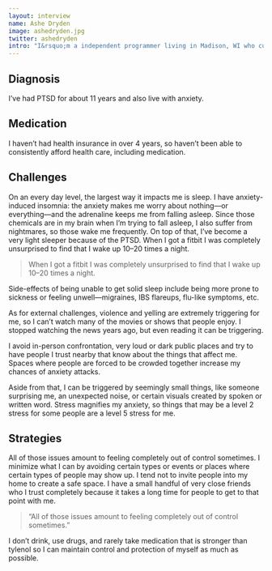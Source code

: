 ```yaml
---
layout: interview
name: Ashe Dryden
image: ashedryden.jpg
twitter: ashedryden
intro: "I&rsquo;m a independent programmer living in Madison, WI who currently favors the Ruby community. Over the past year I have spent the majority of my time educating people about the lack of diversity in tech, why it&rsquo;s a problem for everyone, and what we can do about it. I&rsquo;m currently [writing a book](http://leanpub.com/the-diverse-team) for businesses who want to increase diversity as well as traveling the world talking to people about diversity and inclusion. I&rsquo;ve been lucky that the [community has supported me in my efforts](http://ashedryden.com/thanks.html) and we&rsquo;re hoping to do even more than we have been doing. I regularly [blog](http://ashedryden.com/) and [tweet](http://twitter.com/ashedryden) more than is healthy."
---
```


## Diagnosis

I&rsquo;ve had PTSD for about 11 years and also live with anxiety.

## Medication

I haven&rsquo;t had health insurance in over 4 years, so haven&rsquo;t been able to consistently afford health care, including medication.

## Challenges

On an every day level, the largest way it impacts me is sleep. I have anxiety-induced insomnia: the anxiety makes me worry about nothing&mdash;or everything&mdash;and the adrenaline keeps me from falling asleep. Since those chemicals are in my brain when I&rsquo;m trying to fall asleep, I also suffer from nightmares, so those wake me frequently. On top of that, I&rsquo;ve become a very light sleeper because of the PTSD. When I got a fitbit I was completely unsurprised to find that I wake up 10&ndash;20 times a night.

> When I got a fitbit I was completely unsurprised to find that I wake up 10&ndash;20 times a night.

Side-effects of being unable to get solid sleep include being more prone to sickness or feeling unwell&mdash;migraines, IBS flareups, flu-like symptoms, etc.

As for external challenges, violence and yelling are extremely triggering for me, so I can&rsquo;t watch many of the movies or shows that people enjoy. I stopped watching the news years ago, but even reading it can be triggering.

I avoid in-person confrontation, very loud or dark public places and try to have people I trust nearby that know about the things that affect me. Spaces where people are forced to be crowded together increase my chances of anxiety attacks.

Aside from that, I can be triggered by seemingly small things, like someone surprising me, an unexpected noise, or certain visuals created by spoken or written word. Stress magnifies my anxiety, so things that may be a level 2 stress for some people are a level 5 stress for me.

## Strategies

All of those issues amount to feeling completely out of control sometimes. I minimize what I can by avoiding certain types or events or places where certain types of people may show up. I tend not to invite people into my home to create a safe space. I have a small handful of very close friends who I trust completely because it takes a long time for people to get to that point with me.

> &ldquo;All of those issues amount to feeling completely out of control sometimes.&rdquo;

I don&rsquo;t drink, use drugs, and rarely take medication that is stronger than tylenol so I can maintain control and protection of myself as much as possible.
